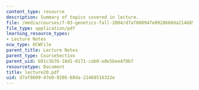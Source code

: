 ```yaml
---
content_type: resource
description: Summary of topics covered in lecture.
file: /media/courses/7-03-genetics-fall-2004/d7af860947e0928668da21468516322e_lecture20.pdf
file_type: application/pdf
learning_resource_types:
- Lecture Notes
ocw_type: OCWFile
parent_title: Lecture Notes
parent_type: CourseSection
parent_uid: b91c3b76-18d1-0171-cab0-e0e5bee4f8b7
resourcetype: Document
title: lecture20.pdf
uid: d7af8609-47e0-9286-68da-21468516322e
---
```

